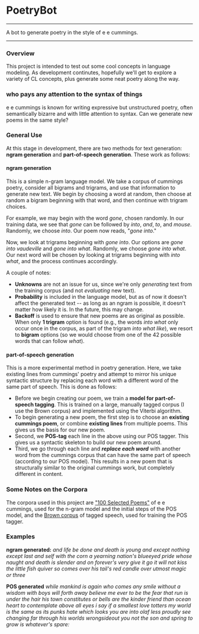 # PoetryBot
***
A bot to generate poetry in the style of e e cummings.
***
### Overview
This project is intended to test out some cool concepts in language modeling. As development continutes, hopefully we'll get to explore a variety of CL concepts, plus generate some neat poetry along the way.
### who pays any attention to the syntax of things
e e cummings is known for writing expressive but unstructured poetry, often semantically bizarre and with little attention to syntax. Can we generate new poems in the same style?
### General Use
At this stage in development, there are two methods for text generation: **ngram generation** and **part-of-speech generation**. These work as follows:
#### ngram generation
This is a simple n-gram language model. We take a corpus of cummings poetry, consider all bigrams and trigrams, and use that information to generate new text. We begin by choosing a word at random, then choose at random a bigram beginning with that word, and then continue with trigram choices.

For example, we may begin with the word *gone*, chosen randomly. In our training data, we see that *gone* can be followed by *into*, *and*, *to*, and *mouse*. Randomly, we choose *into*. Our poem now reads, "*gone into*."

Now, we look at trigrams beginning with *gone into*. Our options are *gone into vaudeville* and *gone into what*. Randomly, we choose *gone into what*. Our next word will be chosen by looking at trigrams beginning with *into what*, and the process continues accordingly.

A couple of notes:
* **Unknowns** are not an issue for us, since we're only *generating* text from the training corpus (and not *evaluating* new text).
* **Probability** is included in the language model, but as of now it doesn't affect the generated text -- as long as an ngram is possible, it doesn't matter how likely it is. In the future, this may change.
* **Backoff** is used to ensure that new poems are as original as possible. When only **1 trigram** option is found (e.g., the words *into what* only occur once in the corpus, as part of the trigram *into what like*), we resort to **bigram** options (so we would choose from one of the 42 possible words that can follow *what*).

#### part-of-speech generation
This is a more experimental method in poetry generation. Here, we take existing lines from cummings' poetry and attempt to mirror his unique syntactic structure by replacing each word with a different word of the same part of speech. This is done as follows:
* Before we begin creating our poem, we train a **model for part-of-speech tagging**. This is trained on a large, manually tagged corpus (I use the Brown corpus) and implemented using the Viterbi algorithm.
* To begin generating a new poem, the first step is to choose an **existing cummings poem**, or combine **existing lines** from multiple poems. This gives us the basis for our new poem.
* Second, we **POS-tag** each line in the above using our POS tagger. This gives us a syntactic skeleton to build our new poem around.
* Third, we go through each line and ***replace each word*** with another word from the cummings corpus that can have the same part of speech (according to our POS model). This results in a new poem that is structurally similar to the original cummings work, but completely different in content.

### Some Notes on the Corpora
The corpora used in this project are ["100 Selected Poems"](https://archive.org/stream/100selectedpoems030398mbp/100selectedpoems030398mbp_djvu.txt) of e e cummings, used for the n-gram model and the initial steps of the POS model, and the [Brown corpus](http://www.sls.hawaii.edu/bley-vroman/browntag_nolines.txt) of tagged speech, used for training the POS tagger.

### Examples
**ngram generated:**
*and life be done
and death is young
and except nothing
except last and self with the corn
a yearning nation's blueeyed pride
whose naught and death is slender 
and on forever's very
give it go it will not kiss
the little fish
quiver so comes over his tail's 
red candle over utmost 
magic or three*

**POS generated**
*while mankind is again 
who comes any smile 
without a wisdom with boys 
will forth away believe me 
ever to be the fear 
that run is under the hair 
his town constitutes 
or bells are the kinder friend 
than ocean 
heart to contemplate above all eyes i say 
if a smallest love totters my world is the same as 
its punks hate which looks 
you are into olaf less proudly 
see changing far through his worlds 
wrongsideout you not the son 
and spring to grow is whatever's spare:*
